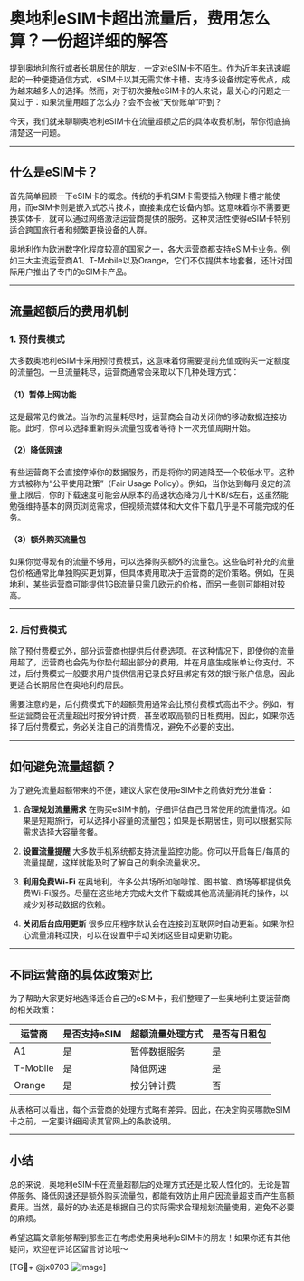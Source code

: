 # 奥地利eSIM卡超出流量后，费用怎么算？一份超详细的解答

提到奥地利旅行或者长期居住的朋友，一定对eSIM卡不陌生。作为近年来迅速崛起的一种便捷通信方式，eSIM卡以其无需实体卡槽、支持多设备绑定等优点，成为越来越多人的选择。然而，对于初次接触eSIM卡的人来说，最关心的问题之一莫过于：如果流量用超了怎么办？会不会被“天价账单”吓到？

今天，我们就来聊聊奥地利eSIM卡在流量超额之后的具体收费机制，帮你彻底搞清楚这一问题。

---

## 什么是eSIM卡？

首先简单回顾一下eSIM卡的概念。传统的手机SIM卡需要插入物理卡槽才能使用，而eSIM卡则是嵌入式芯片技术，直接集成在设备内部。这意味着你不需要更换实体卡，就可以通过网络激活运营商提供的服务。这种灵活性使得eSIM卡特别适合跨国旅行者和频繁更换设备的人群。

奥地利作为欧洲数字化程度较高的国家之一，各大运营商都支持eSIM卡业务。例如三大主流运营商A1、T-Mobile以及Orange，它们不仅提供本地套餐，还针对国际用户推出了专门的eSIM卡产品。

---

## 流量超额后的费用机制

### 1. **预付费模式**
大多数奥地利eSIM卡采用预付费模式，这意味着你需要提前充值或购买一定额度的流量包。一旦流量耗尽，运营商通常会采取以下几种处理方式：

#### （1）**暂停上网功能**
这是最常见的做法。当你的流量耗尽时，运营商会自动关闭你的移动数据连接功能。此时，你可以选择重新购买流量包或者等待下一次充值周期开始。

#### （2）**降低网速**
有些运营商不会直接停掉你的数据服务，而是将你的网速降至一个较低水平。这种方式被称为“公平使用政策”（Fair Usage Policy）。例如，当你达到每月设定的流量上限后，你的下载速度可能会从原本的高速状态降为几十KB/s左右，这虽然能勉强维持基本的网页浏览需求，但视频流媒体和大文件下载几乎是不可能完成的任务。

#### （3）**额外购买流量包**
如果你觉得现有的流量不够用，可以选择购买额外的流量包。这些临时补充的流量包价格通常比单独购买更划算，但具体费用取决于运营商的定价策略。例如，在奥地利，某些运营商可能提供1GB流量只需几欧元的价格，而另一些则可能相对较高。

---

### 2. **后付费模式**
除了预付费模式外，部分运营商也提供后付费选项。在这种情况下，即使你的流量用超了，运营商也会先为你垫付超出部分的费用，并在月底生成账单让你支付。不过，后付费模式一般要求用户提供信用记录良好且绑定有效的银行账户信息，因此更适合长期居住在奥地利的居民。

需要注意的是，后付费模式下的超额费用通常会比预付费模式高出不少。例如，有些运营商会在流量超出时按分钟计费，甚至收取高额的日租费用。因此，如果你选择了后付费模式，务必关注自己的消费情况，避免不必要的支出。

---

## 如何避免流量超额？

为了避免流量超额带来的不便，建议大家在使用eSIM卡之前做好充分准备：

1. **合理规划流量需求**
   在购买eSIM卡前，仔细评估自己日常使用的流量情况。如果是短期旅行，可以选择小容量的流量包；如果是长期居住，则可以根据实际需求选择大容量套餐。

2. **设置流量提醒**
   大多数手机系统都支持流量监控功能。你可以开启每日/每周的流量提醒，这样就能及时了解自己的剩余流量状况。

3. **利用免费Wi-Fi**
   在奥地利，许多公共场所如咖啡馆、图书馆、商场等都提供免费Wi-Fi服务。尽量在这些地方完成大文件下载或其他高流量消耗的操作，以减少对移动数据的依赖。

4. **关闭后台应用更新**
   很多应用程序默认会在连接到互联网时自动更新。如果你担心流量消耗过快，可以在设置中手动关闭这些自动更新功能。

---

## 不同运营商的具体政策对比

为了帮助大家更好地选择适合自己的eSIM卡，我们整理了一些奥地利主要运营商的相关政策：

| 运营商 | 是否支持eSIM | 超额流量处理方式 | 是否有日租包 |
|--------|--------------|------------------|--------------|
| A1     | 是           | 暂停数据服务    | 是           |
| T-Mobile | 是         | 降低网速        | 是           |
| Orange | 是          | 按分钟计费      | 否           |

从表格可以看出，每个运营商的处理方式略有差异。因此，在决定购买哪款eSIM卡之前，一定要详细阅读其官网上的条款说明。

---

## 小结

总的来说，奥地利eSIM卡在流量超额后的处理方式还是比较人性化的。无论是暂停服务、降低网速还是额外购买流量包，都能有效防止用户因流量超支而产生高额费用。当然，最好的办法还是根据自己的实际需求合理规划流量使用，避免不必要的麻烦。

希望这篇文章能够帮到那些正在考虑使用奥地利eSIM卡的朋友！如果你还有其他疑问，欢迎在评论区留言讨论哦～

[TG💪+ @jx0703 ![Image](https://github.com/user-attachments/assets/dbca1d08-cadb-493c-b0ec-ad6f7a83f270)]